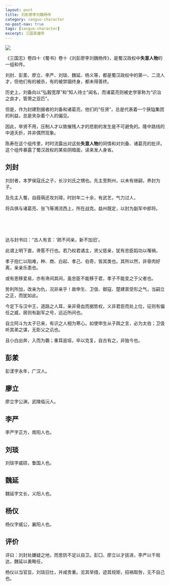 ```yaml
---
layout: post
title: 刘彭廖李刘魏杨传
category: sanguo-character
no-post-nav: true
tags: [sanguo-character]
excerpt: 三国英雄传
---
```


![](https://bkimg.cdn.bcebos.com/pic/58ee3d6d55fbb2fb3e65d9cb4a4a20a44723dc99?x-bce-process=image/resize,m_lfit,w_268,limit_1/format,f_jpg) 

《三国志》卷四十《蜀书》卷十《刘彭廖李刘魏杨传》，是蜀汉政权中**失意人物**的一组和传。

刘封、彭羕、廖立、李严、刘琰、魏延、杨义等，都是蜀汉政权中的第一、二流人才，但他们有的被杀，有的被禁锢终身，都未得善终。

历史上，刘备向以“弘毅宽厚”和“知人待士”闻名，而诸葛亮则被史学家称为“识治之良才，管萧之亚匹”。

但是，作为封建割据者的刘备和诸葛亮，他们的“任贤”，总是代表着一个狭隘集团的利益，总是夹杂着个人的偏见。

因此，举贤不用，压制人才以致摧残人才的悲剧的发生是不可避免的。隆中路线的中道夭折，并非偶然现象。

陈寿在这个组传里，时时流露出对这些**失意人物**的同情和对刘备、诸葛亮的批评。这个组传暴露了蜀汉政权的某些阴暗面，读来发人身省。

## 刘封

刘封者，本罗侯寇氏之子，长沙刘氏之甥也。先主至荆州，以未有继嗣，养封为子。

及先主入蜀，自葭萌还攻刘璋，时封年二十余，有武艺，气力过人，

将兵俱与诸葛亮、张飞等溯流西上，所在战克。益州既定，以封为副军中郎将。

<br/>
<br/>
<br/>

达与封书曰：“古人有言：‘疏不间亲，新不加旧’。

此谓上明下直，谗慝不行也。若乃权君谲主，贤父慈亲，犹有忠臣蹈功以罹祸，

孝子抱仁以陷难，种、商、白起、孝己、伯奇，皆其类也。其所以然，非骨肉好离，亲亲乐患也。

或有恩移爱易，亦有谗间其间，虽忠臣不能移于君，孝子不能变之于父者也。

势利所加，改亲为仇，况非亲乎！故申生、卫伋、御寇、楚建禀受形之气，当嗣立之正，而犹如此。

今足下与汉中王，道路之人耳，亲非骨血而据势权，义非君臣而处上位，征则有偏任之威，居则有副军之号，远近所间也。

自立阿斗为太子已来，有识之人相为寒心。如使申生从子舆之言，必为太伯；卫伋听其弟之谋，无彰父之讥也。

且小白出奔，入而为霸；重耳逾垣，卒以克复。自古有之，非独今也。

## 彭羕

彭漾字永年，广汉人。

## 廖立

廖立字公渊，武陵临沅人。

## 李严

李严字正方，南阳人也。

## 刘琰

刘琰字威硕，鲁国人也。

## 魏延

魏延字文长，义阳人也。

## 杨仪

杨仪字威公，襄阳人也。

## 评价

评曰：刘封处嫌疑之地，而思防不足以自卫。彭囗、廖立以才拔进，李严以干局达，魏延以勇略任，

杨仪以当官显，刘琰旧仕，并咸贵重。览其举措，迹其规矩，招祸取咎，无不自己也。